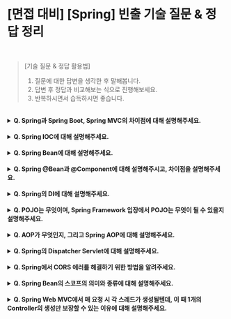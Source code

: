 # [면접 대비] [Spring] 빈출 기술 질문 & 정답 정리

<br>

> [기술 질문 & 정답 활용법]
> 1. 질문에 대한 답변을 생각한 후 말해봅니다.
> 2. 답변 후 정답과 비교해보는 식으로 진행해보세요.
> 3. 반복하시면서 습득하시면 좋습니다.

<br>

<details>
<summary><strong>Q. Spring과 Spring Boot, Spring MVC의 차이점에 대해 설명해주세요.</strong></summary>

<br>

* **Spring은 Java 기반 애플리케이션 개발을 지원하는 오픈소스 프레임워크이다.**
  * POJO만을 이용해 복잡성을 제거하고, 가벼운 코드로 기업용 애플리케이션을 제작하는 기능을 제공하는데 그 목적이 있다.
  * Spring에서는 개발자가 직접 스프링 컨테이너 구성, 빈 객체 등록, 의존성을 설정해야 하는 번거로움이 있다.
  
<br>

* **반면, Spring Boot는 기존 Spring에서 보일러 플레이트 코드를 최소화하고 자동 구성을 통해 빠르게 애플리케이션 개발에 착수할 수 있도록 하는 Spring 프레임워크의 종류이다.**
  * Spring과의 차이점
    * 자동 의존성 주입과 빈 객체 등록, 스프링 컨테이너 구성이 가능하다.
    * Tomcat과 같은 임베디드 서버를 제공해 jar 파일로 엑스포트가 가능하다.
    * Spring MVC, Spring Data JPA, Spring Security 등 다른 Spring Framework 모듈에 대해 선택적으로 자동 설정이 가능하다.   

<br>

* Spring MVC는 웹 애플리케이션 기반 개발에 있어 MVC 패턴 관련 설정을 제공하는 Spring 프레임워크의 종류이다.
  * DispatcherServlet, ViewResolver, ModelAndView 등의 기능을 제공한다.

<br>

> 참고 : Spring 공식 사이트는 Spring Boot와 Spring MVC 또한 프레임워크로 규정하고 있다. <br>
> `프레임워크 내부의 프레임워크로 이해하면 편할 것 같다..`

<br>

[#REFERENCE, Spring vs Spring Boot vs Spring MVC](https://velog.io/@lucaschoi/Spring-vs-Spring-boot-vs-Spring-MVC)

<br>

</details>

<br>

<details>
<summary><strong>Q. Spring IOC에 대해 설명해주세요.</strong></summary>

<br>

* IOC는 Inversion Of Control의 약자로, 제어의 역전이라는 사전적 의미를 가지고 있다.
* **이는 객체의 생성과 생명주기 관리를 프레임워크가 담당하게 하며, 개발자는 비즈니스 로직에 더 집중하게 하는 디자인 패턴이자 편의 기능을 의미한다**.
* Spring에서의 IOC는 Application Context가 해당 역할을 담당하며, Application Context는 Bean 객체들의 생성, 설정, 관리 등 객체의 전체 생명주기를 담당한다.
* 이러한 방식은 개발자가 직접 객체 간 의존성을 관리하지 않아도 된다.

<br>

* [#REFERENCE, 스프링 프레임워크의 IOC](https://f-lab.kr/insight/understanding-spring-ioc-di?gad_source=1&gclid=Cj0KCQjw_-GxBhC1ARIsADGgDjtex4IqBSZkF97OPRnSYJty7VVlel7DXEVZBet95rQok90s84iRm6gaAsueEALw_wcB)
* [#REFERENCE, BeanFactory와 ApplicationContext](https://velog.io/@saint6839/BeanFactory-%EC%99%80-ApplicationContext%EC%9D%98-%EC%B0%A8%EC%9D%B4)

<br>

<details>
<summary><strong>QQ. Spring IOC 컨테이너에 대해 설명해주세요.</strong></summary>

<br>

* **IOC 컨테이너란, IOC 디자인 패턴에 의해 생성된 객체들의 생명주기와 의존성을 관리하는 컨테이너이다.**
* 이렇게 IOC 컨테이너에 의해 관리되는 객체를 Spring Bean이라고 한다.
* IOC 컨테이너의 종류에는 크게 Bean Factory와 Application Context가 있다.
  * Bean Factory : Spring Bean의 생명주기를 관리 및 의존성 설정을 담당하는 기본적인 IOC 컨테이너이자 최상위 인터페이스
  * Application Context : Bean Factory에서 확장된 형태로, 국제화 기능 및 이벤트 관리 기능이 추가

<br>

<details>
<summary><strong>QQQ. Spring IOC 컨테이너의 역할에 대해 설명해주세요.</strong></summary>

<br>

* **애플리케이션 시행 시점에 Spring Bean 오브젝트를 인스턴스화 하고, DI를 실시한 이후 최초로 애플리케이션을 실행할 하나의 Bean을 제공한다.**

</details>
</details>
</details>

<br>

<details>

<summary><strong>Q. Spring Bean에 대해 설명해주세요.</strong></summary>

<br>

* **Spring Bean이란 IOC 컨테이너에 의해 관리되는 객체를 의미한다.**
* IOC 패턴에 의해 생성과 제어권이 개발자가 아닌 스프링 프레임워크에서 관리되는 객체이다.
* 등록 방법 : xml을 통한 방법, 어노테이션을 통한 방법
  * (@Configuration-@Bean, @Component 이후 Component Scan, @SpringBootApplication을 통한 Component Scan 등)
* 이러한 Spring Bean은 IOC 컨테이너에 의해 의존성 주입(DI, Dependency Injection) 된다.

<br>

> Spring Bean과 Java Bean의 차이
> * Java Bean : Java로 작성된 객체이며, 데이터 표현을 목적으로 한다.
>   * private 속성의 멤버 변수를 가지고 있으며, 멤버 변수에 대한 설정자와 접근자를 가진다. 
> * Spring Bean : IOC 컨테이너에 의해 생명주기가 관리되는 Java 객체를 의미한다.

</details>

<br>

<details>
<summary><strong>Q. Spring @Bean과 @Component에 대해 설명해주시고, 차이점을 설명해주세요. </strong></summary>

<br>

* **두 어노테이션 모두 Spring IOC 컨테이너에 Bean을 등록하기 위해 사용된다.**
  * 두 어노테이션 모두 선언된 객체를 기반으로 실행 시점에 인스턴스 객체를 1회 (싱글톤) 생성한 후 이용한다.
* **두 어노테이션의 차이점은 선언하는 레벨의 차이로, @Bean은 메소드 레벨에서, @Component는 클래스 레벨에서 선언된다는 차이가 있다.**
* @Bean
  * 개발자가 컨트롤이 불가능한 외부 라이브러리가 제공하는 객체의 메소드에 사용된다.
  * 외부 라이브러리 클래스 레벨에 @Configuration을 명시하며, 메소드 레벨에 @Bean을 명시해 반환되는 객체를 수동으로 Bean으로 등록한다.
    * @Configuration의 내부에는 @Component가 포함되어 있어 런타임 시 컴포넌트 스캔이 가능하다.
* @Component
  * 개발자가 컨트롤이 가능한 내부 클래스 레벨에 @Component를 명시해 해당 객체를 Bean으로 등록한다.
  
<br>

[#REFERENCE, @Bean과 @Component의 차이](https://youngjinmo.github.io/2021/06/bean-component/)

</details>

<br>

<details>
<summary><strong>Q. Spring의 DI에 대해 설명해주세요.</strong></summary>

<br>

* **DI는 Dependency Injection의 약자로, 의존성 주입을 의미한다.**
  * DI는 외부에서 객체 간의 관계를 결정하는 것으로, 객체를 직접 생성하는 것이 아닌 외부에서 생성후 주입시켜주는 방식이다.
  * 즉, DI를 통해 객체 간의 관계를 동적으로 주입해 유연성을 확보하고 결합도를 낮출 수 있다.
* **즉, Spring DI는 IOC 컨테이너에 의해 생성된 Java Bean 객체를 필요로 하는 외부 컴포넌트에 관계를 동적으로 주입하는 과정이다.**

<br>

<details>
<summary><strong>QQ. Spring DI의 종류와 작동 방식에 대해 설명해주세요. </strong></summary>

<br>

* **Spring DI에는 필드 주입과 Setter 주입, 생성자 주입이 있다.**
* Field 주입 (Field 주입)
    * 기초적인 주입 방식으로 Spring에서는 필드에 @Autowired를 명시해 의존성을 주입한다.
    * 장점
        * 가독성, 사용하기 편리하다.
    * 단점
        * 스프링 DI 컨테이너에서만 동작할 수 있는 의존성으로 인해 Java 코드 선에서는 테스트가 불가능하다.
        * 불변성이 보장되지 않는다.
        * 순환참조 문제가 발생할 수 있다.
        * 의존성이 특정 컨테이너에 의해 숨겨지게 된다.
* Setter 주입 (Setter Injection)
    * 선택적이며, 변경 가능한 의존 관계에 사용된다.
    * Spring Bean을 선택적으로 등록할 수 있다.
* 생성자 주입 (Constructor Injection)
    * 생성자 호출 시점에 한 번만 호출되므로, 해당 객체의 불변 상태를 보장한다.
    * Null Pointer Exception을 방지 할 수 있다.
    * 해당 객체가 바꿔치기 당할 일이 없으며, 호출하는 객체의 고유성과 명확성을 보장한다.

<br>

> DI Framework의 핵심 아이디어는 관리되는 클래스가 DI Container에 대한 의존성이 없어야 한다는 것이다.
> * 즉, 필요 의존성을 전달하면 독립적으로 인스턴스화 될 수 있는 POJO여야 한다.
> * 그러나, Spring DI에서의 필드 주입은 필요한 의존성을 가진 Class를 곧바로 인스턴스화 시킬 수 없다는 단점이 있다.
> * `POJO` Plain Old Java Object의 줄임말로, 이후 후술한다.

<br>

[#REFERENCE, DI의 세가지 방법](https://velog.io/@gillog/Spring-DIDependency-Injection-%EC%84%B8-%EA%B0%80%EC%A7%80-%EB%B0%A9%EB%B2%95)

</details>

<br>

<details>
<summary><strong>QQ. Spring DI에서 의존성 주입 과정에 대해 설명해주세요.</strong></summary>

<br>

* **Spring IOC 컨테이너에서 타입(해당 클래스)을 이용해 의존 대상 객체를 검색하고, 이를 할당할 수 있는 Bean 객체를 찾아 주입한다.**
* **이 과정을 autowiring이라고 부른다.** 
* 이 과정에서 해당하는 클래스의 메타 데이터를 읽어오기 위해 Java Reflection API가 사용된다.
* 빈을 생성한 후에 IOC 컨테이너에 의해 Bean 객체가 autowiring 되며, autowire 된 시점 이후 Bean 객체의 초기화가 진행된다.

</details>

</details>

<br>

<details>
<summary><strong>Q. POJO는 무엇이며, Spring Framework 입장에서 POJO는 무엇이 될 수 있을지 설명해주세요.</strong></summary>

<br>

* **POJO는 Plain Old Java Object의 약자로, 외부 인터페이스나 API에 종속되지 않는 Java 순수 객체이다.**
  * POJO는 특정 환경에 종속되지 않기 때문에 유연하며, 단위 테스트가 용이하다.
* **Spring Framework 입장에서 POJO는 비즈니스 로직과 도메인 단의 작업을 수행하는 대상이다.**
  * 이는 비즈니스 로직과 도메인이 POJO가 되게끔 구성해야 됨을 의미한다.
  * 따라서 POJO로 비즈니스 로직과 도메인이 구성될 수 있게끔 인프라 로직을 분리하는 역할을 수행하는 것이 Spring AOP이다.

</details>

<br>

<details>
<summary><strong>Q. AOP가 무엇인지, 그리고 Spring AOP에 대해 설명해주세요.</strong></summary>

<br>

* **AOP는 Aspect Oriented Programming의 약자로, 관점 지향 프로그래밍을 의미한다.**
* **AOP는 어떠한 로직을 부가 로직(인프라 로직), 핵심적인 로직(비즈니스 로직)으로 나누어, 각 로직을 관점(Aspect) 단위로 묶어 모듈화하는 기법이다.**
  * `ex)` 하나의 기능에 포함되는 부가 로직(파일 입출력, 서비스 호출 등)을 보일러 플레이트 코드로 간주해, 이를 각자 모듈화하는 것
* 즉, AOP는 재사용되는 코드를 모듈화하여, 개발자로 하여금 비즈니스 로직을 구현하는데 집중하는 기능을 한다.

<br>

* **Spring AOP는 이러한 AOP를 지원하는 기술로, 트랜잭션 관리, 로깅 등의 인프라 로직을 각각 모듈화해 필요 시 호출하는 기능을 지원한다.**
* 따라서, AOP를 통해 인프라 로직을 분리함으로써, 개발자는 비즈니스 로직 구현에 집중할 수 있다.
* 대표적인 빌트인 AOP에는 @Transactional, @Secured, @Pre/PostAuthorized가 있다.
* 개발자는 관점에 따라 @Aspect를 통해 AOP를 커스텀할 수 있다.

<br>

[#REFERENCE, Spring AOP, 알고 쓰자](https://velog.io/@dkwktm45/Spring-AOP%EB%A5%BC-%EC%95%8C%EA%B3%A0-%EC%82%AC%EC%9A%A9-%EB%B0%A9%EB%B2%95%EC%9D%84-%EC%95%8C%EC%9E%90)


</details>

<br>

<details>
<summary><strong>Q. Spring의 Dispatcher Servlet에 대해 설명해주세요.</strong></summary>

<br>

* **Dispatcher Servlet은 Http Protocol로 들어오는 모든 요청을 가장 먼저 받아 적합한 컨트롤러에 위임해주는 Front Controller이다.**
* Servlet은 클라이언트의 요청에 따라 웹페이지를 동적으로 구성해주는 자바 클래스이다.
* 기본적으로 Servlet은 한개의 요청에 하나의 Servlet을 구성한다.
* 요청이 많을 시 다수의 Servlet이 생성되어 다수의 컨트롤러를 관리해야 한다는 문제점이 있다.
* **따라서, Front Controller 패턴을 사용해 중앙에서 하나의 Servlet이 요청을 받아 Handler Mapping을 통해 적합한 컨트롤러로 분배하는 방식으로 개선한 것이 Dispatcher Servlet이다.**

<br>

<details>
<summary><strong>QQ. Spring에서 Front Controller 패턴에 대해 설명해주세요. </strong></summary>

<br>

* **Front Controller 패턴은 기존의 클라이언트 요청마다 요청에 맞는 컨트롤러(서블렛)를 작성하는 방식을 개선하기 위해 등장한 패턴이다.**
* **따라서, 프론트 컨트롤러 패턴은 모든 요청을 받는 하나의 컨트롤러를 위임해 앞단에 두어 컨트롤러 공통영역을 처리한 이후 해당 요청을 수행할 컨트롤러를 호출해 요청을 전달하는 방식을 의미한다.**
* 장점
  * 모든 컨트롤러에서 공통적으로 작성되는 보일러플레이트 코드를 줄일 수 있다.
  * 보안, 라우팅 등 공통적인 기능을 캡슐화 할 수 있다.
* Spring Framework에서는 Spring MVC와 함께 이러한 Front Controller 패턴이 준용되며, 이를 구현한 개체가 Dispatcher Servlet이다.

</details>

<br>

<details>
<summary><strong>QQ. Dispatcher Servlet의 동작 흐름에 대해 설명해주세요. </strong></summary>

<br>

1. 클라이언트 요청을 디스패처 서블릿이 받는다.
2. 요청 정보를 통해 요청을 위임할 컨트롤러를 찾는다.
3. 요청을 컨트롤러로 위임할 핸들러 어댑터를 찾아 전달한다.
4. 핸들러 어댑터가 컨트롤러로 요청을 위임한다.
5. 비즈니스 로직 처리 -> 컨트롤러가 반환값을 반환한다.
6. 핸들러 어댑터가 반환값을 처리한 후 디스패처 서블릿으로 넘긴다.
7. 디스패처 서블릿이 서버의 응답을 클라이언트로 반환한다.

</details>

<br>

[REFERENCE, Spring의 Dispatcher Servlet](https://mangkyu.tistory.com/18)

</details>

<br>

<details>
<summary><strong>Q. Spring에서 CORS 에러를 해결하기 위한 방법을 알려주세요.</strong></summary>

<br>

* 이하의 3가지 방법이 대표적으로 있다.
1. WebMvcConfigurer를 구현한 Configuration 클래스를 통해 addCorsMappings를 통해 재정의하는 방법
2. Spring Security에서 CorsConfigurationSource를 Bean으로 등록하고 SecurityConfig에 추가하는 방법
3. 클래스 레벨에 @CrossOrigin을 설정하는 방법

</details>

<br>

<details>
<summary><strong>Q. Spring Bean의 스코프의 의미와 종류에 대해 설명해주세요.</strong></summary>

<br>

* **Spring Bean의 스코프는 Bean이 존재할 수 있는 생명주기이자 범위를 뜻한다.**
* **종류로는 Singleton, Application, Prototype, Web(Session, Request, Application)이 있다.**
  * Singleton : 기본 스코프로서 스프링 IOC 컨테이너(애플리케이션)의 시작과 종료까지 유지되는 가장 넓고, 포괄적인 범위의 스코프이다.
  * Prototype : Bean 생성과 DI 시점까지만 유지되는 스코프
    * 요청이 오면 항상 새로운 인스턴스를 생성하며 반환하고, 이후에 관리하지 않으므로 프로토타입을 받은 객체가 관리해야 한다.
  * Web
    * Request : 각각의 요청이 들어오고 응답이 나갈때까지 유지되는 스코프
    * Session : 세션이 생성되고 종료 시까지 유지되는 스코프
    * Application : 웹의 서블릿 컨텍스트와 같은 범위로 유지되는 스코프

<br>

[#REFERENCE, Spring Bean의 스코프](https://mangkyu.tistory.com/117)

</details>

<br>

<details>
<summary><strong>Q. Spring Web MVC에서 매 요청 시 각 스레드가 생성될텐데, 이 때 1개의 Controller의 생성만 보장할 수 있는 이유에 대해 설명해주세요. </strong></summary>

<br>

* **각 스레드 생성에 따른 매 요청 시 1개의 Controller의 생성을 보장하는 데에는 Spring IOC가 Spring Bean을 생성할 시 싱글톤 패턴으로 생성하기 때문이다.**
1. @Controller는 @Component의 어노테이션을 가지고 있기에, @Controller로 구현된 컨트롤러는 IOC 컨테이너에 의해 Spring Bean으로 관리된다.
2. 이러한 Spring Bean은 스코프를 지정해주지 않는 이상 기본적으로 Singleton 스코프이다.
2. Spring Bean은 IOC 컨테이너의 Application Context에 의해 실행 이후 생성되며, 실제 사용되는 시점에 DI를 통해 초기화된다.
3. 즉, 각각 다른 스레드에서 동일한 컨트롤러를 호출해도 Spring Bean에 의해 관리되기 때문에 동일한 컨트롤러임이 보장된다.
4. 의존성 주입 시점에 각기 다른 인스턴스를 받길 원하면 스코프 수명을 Singleton이 아닌 Prototype 등으로 조정해야 한다. 

</details>

<br>